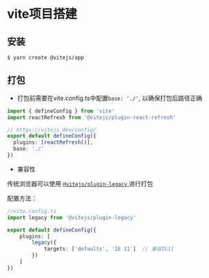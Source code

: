 # vite项目搭建

## 安装

```
$ yarn create @vitejs/app
```



## 打包

- 打包前需要在vite.config.ts中配置`base: './'`, 以确保打包后路径正确

```typescript
import { defineConfig } from 'vite'
import reactRefresh from '@vitejs/plugin-react-refresh'

// https://vitejs.dev/config/
export default defineConfig({
  plugins: [reactRefresh()],
  base: './'
})

```

- 兼容性

传统浏览器可以使用 [`@vitejs/plugin-legacy` ](https://github.com/vitejs/vite/tree/main/packages/plugin-legacy)进行打包

配置方法：

```typescript
//vite.config.ts
import legacy from '@vitejs/plugin-legacy'

export default defineConfig({
    plugins: [
        legacy({
       		targets: ['defaults', 'IE 11']	// 兼容IE11
        })
    ]
})
```





